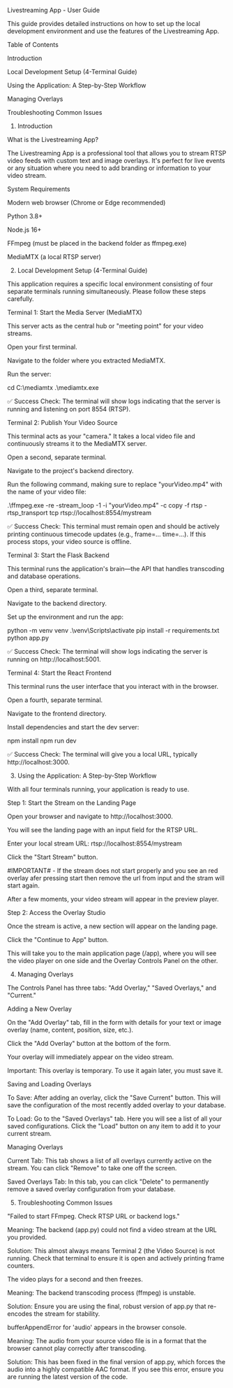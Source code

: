 Livestreaming App - User Guide

This guide provides detailed instructions on how to set up the local development environment and use the features of the Livestreaming App.

Table of Contents

Introduction

Local Development Setup (4-Terminal Guide)

Using the Application: A Step-by-Step Workflow

Managing Overlays

Troubleshooting Common Issues

1. Introduction

What is the Livestreaming App?

The Livestreaming App is a professional tool that allows you to stream RTSP video feeds with custom text and image overlays. It's perfect for live events or any situation where you need to add branding or information to your video stream.

System Requirements

Modern web browser (Chrome or Edge recommended)

Python 3.8+

Node.js 16+

FFmpeg (must be placed in the backend folder as ffmpeg.exe)

MediaMTX (a local RTSP server)

2. Local Development Setup (4-Terminal Guide)

This application requires a specific local environment consisting of four separate terminals running simultaneously. Please follow these steps carefully.

Terminal 1: Start the Media Server (MediaMTX)

This server acts as the central hub or "meeting point" for your video streams.

Open your first terminal.

Navigate to the folder where you extracted MediaMTX.

Run the server:

cd C:\mediamtx
.\mediamtx.exe

✅ Success Check: The terminal will show logs indicating that the server is running and listening on port 8554 (RTSP).

Terminal 2: Publish Your Video Source

This terminal acts as your "camera." It takes a local video file and continuously streams it to the MediaMTX server.

Open a second, separate terminal.

Navigate to the project's backend directory.

Run the following command, making sure to replace "yourVideo.mp4" with the name of your video file:

.\ffmpeg.exe -re -stream_loop -1 -i "yourVideo.mp4" -c copy -f rtsp -rtsp_transport tcp rtsp://localhost:8554/mystream

✅ Success Check: This terminal must remain open and should be actively printing continuous timecode updates (e.g., frame=... time=...). If this process stops, your video source is offline.

Terminal 3: Start the Flask Backend

This terminal runs the application's brain—the API that handles transcoding and database operations.

Open a third, separate terminal.

Navigate to the backend directory.

Set up the environment and run the app:

python -m venv venv
.\venv\Scripts\activate
pip install -r requirements.txt
python app.py

✅ Success Check: The terminal will show logs indicating the server is running on http://localhost:5001.

Terminal 4: Start the React Frontend

This terminal runs the user interface that you interact with in the browser.

Open a fourth, separate terminal.

Navigate to the frontend directory.

Install dependencies and start the dev server:

npm install
npm run dev

✅ Success Check: The terminal will give you a local URL, typically http://localhost:3000.

3. Using the Application: A Step-by-Step Workflow

With all four terminals running, your application is ready to use.

Step 1: Start the Stream on the Landing Page

Open your browser and navigate to http://localhost:3000.

You will see the landing page with an input field for the RTSP URL.

Enter your local stream URL: rtsp://localhost:8554/mystream

Click the "Start Stream" button.

#IMPORTANT# - If the stream does not start properly and you see an red overlay afer pressing start then remove the url from input and the stram will start again.

After a few moments, your video stream will appear in the preview player.

Step 2: Access the Overlay Studio

Once the stream is active, a new section will appear on the landing page.

Click the "Continue to App" button.

This will take you to the main application page (/app), where you will see the video player on one side and the Overlay Controls Panel on the other.

4. Managing Overlays

The Controls Panel has three tabs: "Add Overlay," "Saved Overlays," and "Current."

Adding a New Overlay

On the "Add Overlay" tab, fill in the form with details for your text or image overlay (name, content, position, size, etc.).

Click the "Add Overlay" button at the bottom of the form.

Your overlay will immediately appear on the video stream.

Important: This overlay is temporary. To use it again later, you must save it.

Saving and Loading Overlays

To Save: After adding an overlay, click the "Save Current" button. This will save the configuration of the most recently added overlay to your database.

To Load: Go to the "Saved Overlays" tab. Here you will see a list of all your saved configurations. Click the "Load" button on any item to add it to your current stream.

Managing Overlays

Current Tab: This tab shows a list of all overlays currently active on the stream. You can click "Remove" to take one off the screen.

Saved Overlays Tab: In this tab, you can click "Delete" to permanently remove a saved overlay configuration from your database.

5. Troubleshooting Common Issues

"Failed to start FFmpeg. Check RTSP URL or backend logs."

Meaning: The backend (app.py) could not find a video stream at the URL you provided.

Solution: This almost always means Terminal 2 (the Video Source) is not running. Check that terminal to ensure it is open and actively printing frame counters.

The video plays for a second and then freezes.

Meaning: The backend transcoding process (ffmpeg) is unstable.

Solution: Ensure you are using the final, robust version of app.py that re-encodes the stream for stability.

bufferAppendError for 'audio' appears in the browser console.

Meaning: The audio from your source video file is in a format that the browser cannot play correctly after transcoding.

Solution: This has been fixed in the final version of app.py, which forces the audio into a highly compatible AAC format. If you see this error, ensure you are running the latest version of the code.
